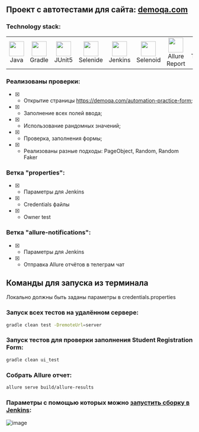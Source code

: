 ## Проект с автотестами для сайта: [demoqa.com](https://demoqa.com)

### Technology stack:
<table>
<tbody>
<tr>
<td align="center"><src="https://www.jetbrains.com/idea/"><img src="https://cdn-icons-png.flaticon.com/512/226/226777.png" width="40" height="40"><br>Java</td>
<td align="center"><src="https://www.jetbrains.com/idea/"><img src="https://starchenkov.pro/qa-guru/img/skills/Gradle.svg" width="40" height="40"><br>Gradle</td>
<td align="center"><src="https://www.jetbrains.com/idea/"><img src="https://starchenkov.pro/qa-guru/img/skills/JUnit5.svg" width="40" height="40"><br>JUnit5</td>
<td align="center"><src="https://www.jetbrains.com/idea/"><img src="https://user-images.githubusercontent.com/47101779/210963191-4a3df255-fcac-418b-a903-eada87d84120.png" width ="40" height="40"><br>Selenide</td>
<td align="center"><src="https://www.jetbrains.com/idea/"><img src="https://starchenkov.pro/qa-guru/img/skills/Jenkins.svg" width="40" height="40"><br>Jenkins</td>
<td align="center"><src="https://www.jetbrains.com/idea/"><img src="https://avatars.githubusercontent.com/u/26328913?s=280&v=4" width="40" height="40"><br>Selenoid</td>
<td align="center"><src="https://www.jetbrains.com/idea/"><img src="https://starchenkov.pro/qa-guru/img/skills/Allure_Report.svg" width="40" height="40"><br>Allure Report</td>
<td align="center"><src="https://www.jetbrains.com/idea/"><img src="https://upload.wikimedia.org/wikipedia/commons/thumb/8/82/Telegram_logo.svg/2048px-Telegram_logo.svg.png" width="40" height="40"><br>Telegram Bot</td>
</tr>
</tbody>
</table>

### Реализованы проверки:

- [X] - Открытие страницы https://demoqa.com/automation-practice-form;
- [X] - Заполнение всех полей ввода;
- [X] - Использование рандомных значений;
- [X] - Проверка, заполнения формы;
- [X] - Реализованы разные подходы: PageObject, Random, Random Faker

### Ветка "properties":
- [X] - Параметры для Jenkins
- [X] - Credentials файлы
- [X] - Owner test

### Ветка "allure-notifications":
- [X] - Параметры для Jenkins
- [X] - Отправка Allure отчётов в телеграм чат

## Команды для запуска из терминала
Локально должны быть заданы параметры в credentials.properties
### Запуск всех тестов на удалённом сервере:
```bash
gradle clean test -DremoteUrl=server
```
### Запуск тестов для проверки заполнения Student Registration Form:
```bash
gradle clean ui_test
```
### Собрать Allure отчет:
```bash
allure serve build/allure-results
```
### Параметры с помощью которых можно [запустить сборку в Jenkins](https://jenkins.autotests.cloud/job/09-artemalexandrov09-jenkins-notifications/build?delay=0sec):
![image](https://user-images.githubusercontent.com/118105693/214293989-878b722b-0b54-471f-81ff-affff08e062c.png)
